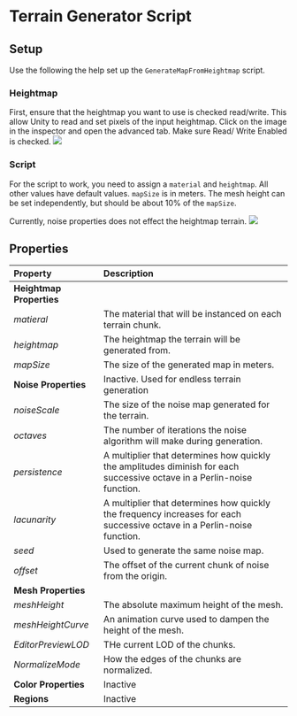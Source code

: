 # Terrain Generator Script  
## Setup  
Use the following the help set up the `GenerateMapFromHeightmap` script.  
### Heightmap  
First, ensure that the heightmap you want to use is checked read/write.  This allow Unity to read and set pixels of the input heightmap. Click on the image in the inspector and open the advanced tab.  Make sure Read/ Write Enabled is checked. 
![](https://imgur.com/7DmAb2I.png)
### Script    
For the script to work, you need to assign a `material` and `heightmap`.  All other values have default values.  `mapSize` is in meters.  The mesh height can be set independently, but should be about 10% of the `mapSize`.  

Currently, noise properties does not effect the heightmap terrain.
![](https://imgur.com/4qteJ4R.png)
## Properties  
|Property|Description|
|:-|:-|
|**Heightmap Properties**||
|*matieral*| The material that will be instanced on each terrain chunk.|
|*heightmap*| The heightmap the terrain will be generated from.|
|*mapSize*| The size of the generated map in meters.|
|**Noise Properties**| Inactive.  Used for endless terrain generation|
|*noiseScale*| The size of the noise map generated for the terrain.|
|*octaves*| The number of iterations the noise algorithm will make during generation.|
|*persistence*| A multiplier that determines how quickly the amplitudes diminish for each successive octave in a Perlin-noise function.|
|*lacunarity*| A multiplier that determines how quickly the frequency increases for each successive octave in a Perlin-noise function.|
|*seed*| Used to generate the same noise map.|
|*offset*| The offset of the current chunk of noise from the origin.|
|**Mesh Properties**||
|*meshHeight*| The absolute maximum height of the mesh.|
|*meshHeightCurve*| An animation curve used to dampen the height of the mesh.|
|*EditorPreviewLOD*| THe current LOD of the chunks.|
|*NormalizeMode*| How the edges of the chunks are normalized.|
|**Color Properties**|Inactive|
|**Regions**|Inactive|

